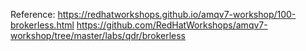 Reference:
https://redhatworkshops.github.io/amqv7-workshop/100-brokerless.html
https://github.com/RedHatWorkshops/amqv7-workshop/tree/master/labs/qdr/brokerless
